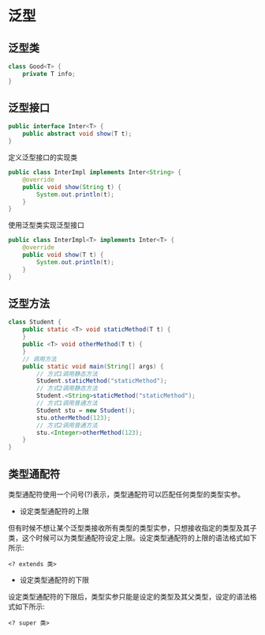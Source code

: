 # 泛型

## 泛型类

```java
class Good<T> {
	private T info;
}
```

## 泛型接口

```java
public interface Inter<T> {
	public abstract void show(T t);
}
```

定义泛型接口的实现类

```java
public class InterImpl implements Inter<String> {
	@override
	public void show(String t) {
		System.out.println(t);
	}
}
```

使用泛型类实现泛型接口

```java
public class InterImpl<T> implements Inter<T> {
	@override
	public void show(T t) {
		System.out.println(t);
	}
}
```

## 泛型方法

```java
class Student {
	public static <T> void staticMethod(T t) {
	}
	public <T> void otherMethod(T t) {
	}
	// 调用方法
	public static void main(String[] args) {
		// 方式1调用静态方法
		Student.staticMethod("staticMethod");
		// 方式2调用静态方法
		Student.<String>staticMethod("staticMethod");
		// 方式1调用普通方法
		Student stu = new Student();
		stu.otherMethod(123);
		// 方式2调用普通方法
		stu.<Integer>otherMethod(123);
	}
}
```

## 类型通配符

类型通配符使用一个问号(?)表示，类型通配符可以匹配任何类型的类型实参。

- 设定类型通配符的上限

但有时候不想让某个泛型类接收所有类型的类型实参，只想接收指定的类型及其子类，这个时候可以为类型通配符设定上限。设定类型通配符的上限的语法格式如下所示:

```<? extends 类>```

- 设定类型通配符的下限

设定类型通配符的下限后，类型实参只能是设定的类型及其父类型，设定的语法格式如下所示:

```<? super 类>```